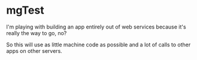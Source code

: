 # mgTest

I'm playing with building an app entirely out of web services because it's really the way to go, no?

So this will use as little machine code as possible and a lot of calls to other apps on other servers.

